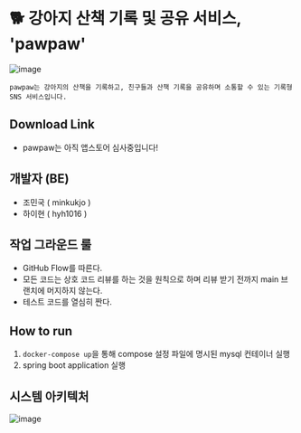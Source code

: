 # 🐕 강아지 산책 기록 및 공유 서비스, 'pawpaw'

![image](https://github.com/user-attachments/assets/f6a7f76b-3172-4ae8-9357-25638ce1bcbf)

```
pawpaw는 강아지의 산책을 기록하고, 친구들과 산책 기록을 공유하며 소통할 수 있는 기록형 SNS 서비스입니다.
```
## Download Link
- pawpaw는 아직 앱스토어 심사중입니다!

## 개발자 (BE)
- 조민국 ( minkukjo )
- 하이현 ( hyh1016 )

## 작업 그라운드 룰
- GitHub Flow를 따른다.
- 모든 코드는 상호 코드 리뷰를 하는 것을 원칙으로 하며 리뷰 받기 전까지 main 브랜치에 머지하지 않는다.
- 테스트 코드를 열심히 짠다.

## How to run
1. `docker-compose up`을 통해 compose 설정 파일에 명시된 mysql 컨테이너 실행
2. spring boot application 실행

## 시스템 아키텍처
![image](https://github.com/user-attachments/assets/9bd5a6f6-145d-4082-991d-f12ae8ae1e9e)
